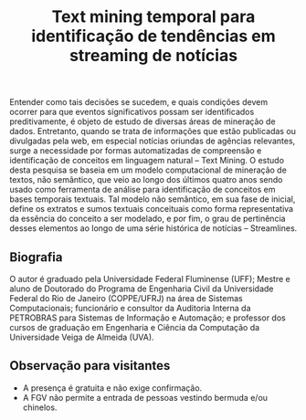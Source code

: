 ﻿---
layout: seminar
title: Text mining temporal para identificação de tendências em streaming de notícias
quem: Miguel Zacur
onde: FGV - Praia de Botafogo, 190, sala 317
tex: false
hour: 16:00h
---

Entender como tais decisões se sucedem, e quais condições devem
ocorrer para que eventos significativos possam ser identificados
preditivamente, é objeto de estudo de diversas áreas de mineração de
dados. Entretanto, quando se trata de informações que estão publicadas
ou divulgadas pela web, em especial notícias oriundas de agências
relevantes, surge a necessidade por formas automatizadas de
compreensão e identificação de conceitos em linguagem natural – Text
Mining. O estudo desta pesquisa se baseia em um modelo computacional
de mineração de textos, não semântico, que veio ao longo dos últimos
quatro anos sendo usado como ferramenta de análise para identificação
de conceitos em bases temporais textuais. Tal modelo não semântico, em
sua fase de inicial, define os extratos e sumos textuais conceituais
como forma representativa da essência do conceito a ser modelado, e
por fim, o grau de pertinência desses elementos ao longo de uma série
histórica de notícias – Streamlines.

## Biografia

O autor é graduado pela Universidade Federal Fluminense (UFF); Mestre
e aluno de Doutorado do Programa de Engenharia Civil da Universidade
Federal do Rio de Janeiro (COPPE/UFRJ) na área de Sistemas
Computacionais; funcionário e consultor da Auditoria Interna da
PETROBRAS para Sistemas de Informação e Automação; e professor dos
cursos de graduação em Engenharia e Ciência da Computação da
Universidade Veiga de Almeida (UVA).

## Observação para visitantes

- A presença é gratuita e não exige confirmação.
- A FGV não permite a entrada de pessoas vestindo bermuda e/ou
  chinelos.
